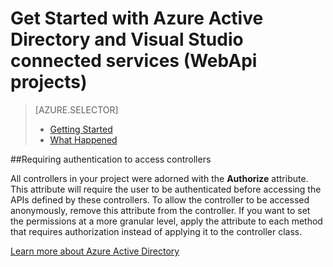 <properties 
	pageTitle="Get Started with Azure Active Directory and Visual Studio connected services (WebApi projects) | Windows Azure" 
	description="How to get started using Azure Active Directory in WebApi projects after connecting to or creating an Azure AD using Visual Studio connected services" 
    services="active-directory"
	documentationCenter="" 
	authors="patshea123" 
	manager="douge" 
	editor="tglee"/>
  
<tags 
	ms.service="active-directory" 
	ms.date="09/03/2015" 
	wacn.date=""/>

# Get Started with Azure Active Directory and Visual Studio connected services (WebApi projects)

> [AZURE.SELECTOR]
> - [Getting Started](/documentation/articles/vs-active-directory-webapi-getting-started)
> - [What Happened](/documentation/articles/vs-active-directory-webapi-what-happened)

##Requiring authentication to access controllers
 
All controllers in your project were adorned with the **Authorize** attribute. This attribute will require the user to be authenticated before accessing the APIs defined by these controllers. To allow the controller to be accessed anonymously, remove this attribute from the controller. If you want to set the permissions at a more granular level, apply the attribute to each method that requires authorization instead of applying it to the controller class.

[Learn more about Azure Active Directory](/home/features/identity/)
 